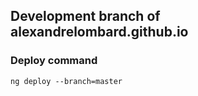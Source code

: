 ## Development branch of alexandrelombard.github.io

### Deploy command

    ng deploy --branch=master

